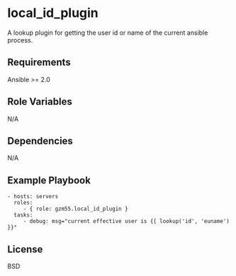 local_id_plugin
===============

A lookup plugin for getting the user id or name of the current ansible process.

Requirements
------------

Ansible >= 2.0

Role Variables
--------------

N/A

Dependencies
------------

N/A

Example Playbook
----------------

    - hosts: servers
      roles:
         - { role: gzm55.local_id_plugin }
      tasks:
         - debug: msg="current effective user is {{ lookup('id', 'euname') }}"

License
-------

BSD
